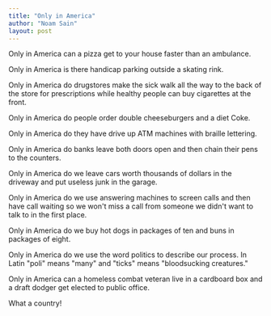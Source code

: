 ```yaml
---
title: "Only in America"
author: "Noam Sain"
layout: post
---
```


Only in America can a pizza get to your house faster than an ambulance.

Only in America is there handicap parking outside a skating rink.

Only in America do drugstores make the sick walk all the way to the back of the store for prescriptions while healthy people can buy cigarettes at the front.

Only in America do people order double cheeseburgers and a diet Coke.

Only in America do they have drive up ATM machines with braille lettering.

Only in America do banks leave both doors open and then chain their pens to the counters.

Only in America do we leave cars worth thousands of dollars in the driveway and put useless junk in the garage.

Only in America do we use answering machines to screen calls and then have call waiting so we won't miss a call from someone we didn't want to talk to in the first place.

Only in America do we buy hot dogs in packages of ten and buns in packages of eight.

Only in America do we use the word politics to describe our process. In Latin "poli" means "many" and "ticks" means "bloodsucking creatures."

Only in America can a homeless combat veteran live in a cardboard box and a draft dodger get elected to public office.

What a country!


